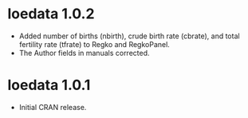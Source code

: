 # loedata 1.0.2

* Added number of births (nbirth), crude birth rate (cbrate), and total
  fertility rate (tfrate) to Regko and RegkoPanel.
* The Author fields in manuals corrected.

# loedata 1.0.1

* Initial CRAN release.
